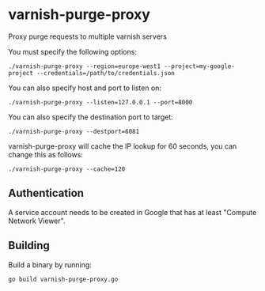 varnish-purge-proxy
===================

Proxy purge requests to multiple varnish servers

You must specify the following options:

`./varnish-purge-proxy --region=europe-west1 --project=my-google-project --credentials=/path/to/credentials.json`

You can also specify host and port to listen on:

`./varnish-purge-proxy --listen=127.0.0.1 --port=8000`

You can also specify the destination port to target:

`./varnish-purge-proxy --destport=6081`

varnish-purge-proxy will cache the IP lookup for 60 seconds, you can change this as follows:

`./varnish-purge-proxy --cache=120`

Authentication
--------------

A service account needs to be created in Google that has at least "Compute Network Viewer".

Building
--------

Build a binary by running:

`go build varnish-purge-proxy.go`
